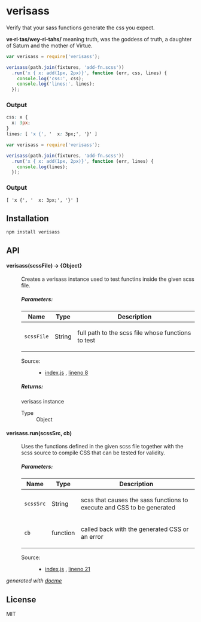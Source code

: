 # verisass

Verify that your sass functions generate the css you expect.

**ve·ri·tas/wey-ri-tahs/** meaning truth, was the goddess of truth, a daughter of Saturn and the mother of Virtue.

```js
var verisass = require('verisass');

verisass(path.join(fixtures, 'add-fn.scss'))
  .run('x { x: add(1px, 2px)}', function (err, css, lines) {
    console.log('css:', css);
    console.log('lines:', lines);
  });
```

### Output

```css
css: x {
  x: 3px;
}
lines: [ 'x {', '  x: 3px;', '}' ]
```

```js
var verisass = require('verisass');

verisass(path.join(fixtures, 'add-fn.scss'))
  .run('x { x: add(1px, 2px)}', function (err, lines) {
    console.log(lines);
  });
```

### Output

```
[ 'x {', '  x: 3px;', '}' ]
```

## Installation

    npm install verisass

## API

<!-- START docme generated API please keep comment here to allow auto update -->
<!-- DON'T EDIT THIS SECTION, INSTEAD RE-RUN docme TO UPDATE -->

<div>
<div class="jsdoc-githubify">
<section>
<article>
<div class="container-overview">
<dl class="details">
</dl>
</div>
<dl>
<dt>
<h4 class="name" id="verisass"><span class="type-signature"></span>verisass<span class="signature">(scssFile)</span><span class="type-signature"> &rarr; {Object}</span></h4>
</dt>
<dd>
<div class="description">
<p>Creates a verisass instance used to test functins inside the given scss file.</p>
</div>
<h5>Parameters:</h5>
<table class="params">
<thead>
<tr>
<th>Name</th>
<th>Type</th>
<th class="last">Description</th>
</tr>
</thead>
<tbody>
<tr>
<td class="name"><code>scssFile</code></td>
<td class="type">
<span class="param-type">String</span>
</td>
<td class="description last"><p>full path to the scss file whose functions to test</p></td>
</tr>
</tbody>
</table>
<dl class="details">
<dt class="tag-source">Source:</dt>
<dd class="tag-source"><ul class="dummy">
<li>
<a href="https://github.com/thlorenz/verisass/blob/master/index.js">index.js</a>
<span>, </span>
<a href="https://github.com/thlorenz/verisass/blob/master/index.js#L8">lineno 8</a>
</li>
</ul></dd>
</dl>
<h5>Returns:</h5>
<div class="param-desc">
<p>verisass instance</p>
</div>
<dl>
<dt>
Type
</dt>
<dd>
<span class="param-type">Object</span>
</dd>
</dl>
</dd>
<dt>
<h4 class="name" id="verisass.run"><span class="type-signature"></span>verisass.run<span class="signature">(scssSrc, cb)</span><span class="type-signature"></span></h4>
</dt>
<dd>
<div class="description">
<p>Uses the functions defined in the given scss file together with the scss source to
compile CSS that can be tested for validity.</p>
</div>
<h5>Parameters:</h5>
<table class="params">
<thead>
<tr>
<th>Name</th>
<th>Type</th>
<th class="last">Description</th>
</tr>
</thead>
<tbody>
<tr>
<td class="name"><code>scssSrc</code></td>
<td class="type">
<span class="param-type">String</span>
</td>
<td class="description last"><p>scss that causes the sass functions to execute and CSS to be generated</p></td>
</tr>
<tr>
<td class="name"><code>cb</code></td>
<td class="type">
<span class="param-type">function</span>
</td>
<td class="description last"><p>called back with the generated CSS or an error</p></td>
</tr>
</tbody>
</table>
<dl class="details">
<dt class="tag-source">Source:</dt>
<dd class="tag-source"><ul class="dummy">
<li>
<a href="https://github.com/thlorenz/verisass/blob/master/index.js">index.js</a>
<span>, </span>
<a href="https://github.com/thlorenz/verisass/blob/master/index.js#L21">lineno 21</a>
</li>
</ul></dd>
</dl>
</dd>
</dl>
</article>
</section>
</div>

*generated with [docme](https://github.com/thlorenz/docme)*
</div>
<!-- END docme generated API please keep comment here to allow auto update -->

## License

MIT


